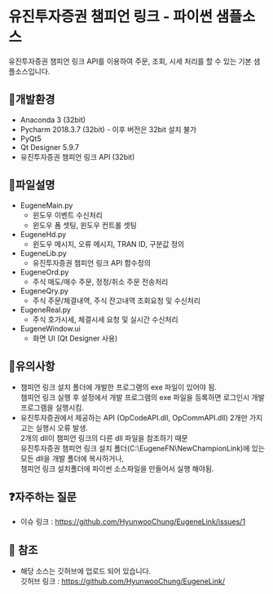 # 유진투자증권 챔피언 링크 - 파이썬 샘플소스
유진투자증권 챔피언 링크 API를 이용하여 주문, 조회, 시세 처리를 할 수 있는 기본 샘플소스입니다.

## :microscope:개발환경
* Anaconda 3 (32bit)
* Pycharm 2018.3.7 (32bit) - 이후 버전은 32bit 설치 불가
* PyQt5
* Qt Designer 5.9.7
* 유진투자증권 챔피언 링크 API (32bit)

## :floppy_disk:파일설명
* EugeneMain.py
  * 윈도우 이벤트 수신처리
  * 윈도우 폼 셋팅, 윈도우 컨트롤 셋팅
* EugeneHd.py
  * 윈도우 메시지, 오류 메시지, TRAN ID, 구분값 정의  
* EugeneLib.py
  * 유진투자증권 챔피언 링크 API 함수정의
* EugeneOrd.py
  * 주식 매도/매수 주문, 정정/취소 주문 전송처리
* EugeneQry.py
  * 주식 주문/체결내역, 주식 잔고내역 조회요청 및 수신처리
* EugeneReal.py
  * 주식 호가시세, 체결시세 요청 및 실시간 수신처리
* EugeneWindow.ui
  * 화면 UI (Qt Designer 사용)

## :key:유의사항
* 챔피언 링크 설치 폴더에 개발한 프로그램의 exe 파일이 있어야 됨.  
  챔피언 링크 실행 후 설정에서 개발 프로그램의 exe 파일을 등록하면 로그인시 개발 프로그램을 실행시킴.
* 유진투자증권에서 제공하는 API (OpCodeAPI.dll, OpCommAPI.dll) 2개만 가지고는 실행시 오류 발생.  
  2개의 dll이 챔피언 링크의 다른 dll 파일을 참조하기 때문  
  유진투자증권 챔피언 링크 설치 폴더(C:\EugeneFN\NewChampionLink)에 있는 모든 dll을 개발 폴더에 복사하거나,  
  챔피언 링크 설치폴더에 파이썬 소스파일을 만들어서 실행 해야됨.

## :question:자주하는 질문
* 이슈 링크 : <https://github.com/HyunwooChung/EugeneLink/issues/1>
  
## :blue_book: 참조
* 해당 소스는 깃허브에 업로드 되어 있습니다.  
  깃허브 링크 : <https://github.com/HyunwooChung/EugeneLink/>
